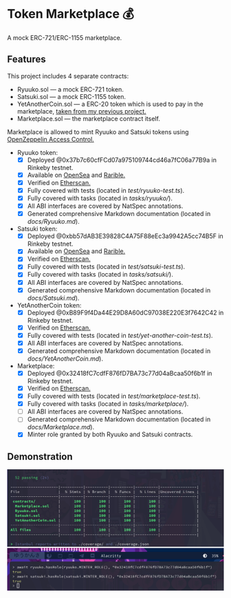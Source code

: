 # Token Marketplace 💰

A mock ERC-721/ERC-1155 marketplace.

## Features

This project includes 4 separate contracts:

  - Ryuuko.sol — a mock ERC-721 token.
  - Satsuki.sol — a mock ERC-1155 token.
  - YetAnotherCoin.sol — a ERC-20 token which is used to pay in the marketplace, [taken from my previous project.](https://github.com/SfyMantissa/YetAnotherCoin)
  - Marketplace.sol — the marketplace contract itself.

Marketplace is allowed to mint Ryuuko and Satsuki tokens using [OpenZeppelin Access Control.](https://docs.openzeppelin.com/contracts/4.x/access-control)

- Ryuuko token:
  - [x] Deployed @0x37b7c60cfFCd07a975109744cd46a7fC06a77B9a in Rinkeby testnet.
  - [x] Available on [OpenSea](https://testnets.opensea.io/collection/ryuuko-fgtzqzqfo2) and [Rarible.](https://rinkeby.rarible.com/collection/0x37b7c60cffcd07a975109744cd46a7fc06a77b9a/items)
  - [x] Verified on [Etherscan.](https://rinkeby.etherscan.io/address/0x37b7c60cfFCd07a975109744cd46a7fC06a77B9a#code)
  - [x] Fully covered with tests (located in _test/ryuuko-test.ts_).
  - [x] Fully covered with tasks (located in _tasks/ryuuko/_).
  - [x] All ABI interfaces are covered by NatSpec annotations.
  - [x] Generated comprehensive Markdown documentation (located in _docs/Ryuuko.md_).

- Satsuki token: 
  - [x] Deployed @0xbb57dAB3E39828C4A75F88eEc3a9942A5cc74B5F in Rinkeby testnet.
  - [x] Available on [OpenSea](https://testnets.opensea.io/collection/satsuki-tsuyaby639) and [Rarible.](https://rinkeby.rarible.com/collection/0xbb57dab3e39828c4a75f88eec3a9942a5cc74b5f/items)
  - [x] Verified on [Etherscan.](https://rinkeby.etherscan.io/address/0xbb57dAB3E39828C4A75F88eEc3a9942A5cc74B5F#code)
  - [x] Fully covered with tests (located in _test/satsuki-test.ts_).
  - [x] Fully covered with tasks (located in _tasks/satsuki/_).
  - [x] All ABI interfaces are covered by NatSpec annotations.
  - [x] Generated comprehensive Markdown documentation (located in _docs/Satsuki.md_).

- YetAnotherCoin token:
  - [x] Deployed @0xB89F9f4Da44E29D8A60dC97038E220E3f7642C42 in Rinkeby testnet.
  - [x] Verified on [Etherscan.](https://rinkeby.etherscan.io/address/0xB89F9f4Da44E29D8A60dC97038E220E3f7642C42#code)
  - [x] Fully covered with tests (located in _test/yet-another-coin-test.ts_).
  - [x] All ABI interfaces are covered by NatSpec annotations.
  - [x] Generated comprehensive Markdown documentation (located in _docs/YetAnotherCoin.md_).

- Marketplace:
  - [x] Deployed @0x32418fC7cdfF876fD7BA73c77d04aBcaa50f6b1f in Rinkeby testnet.
  - [x] Verified on [Etherscan.](https://rinkeby.etherscan.io/address/0x32418fC7cdfF876fD7BA73c77d04aBcaa50f6b1f#code)
  - [x] Fully covered with tests (located in _test/marketplace-test.ts_).
  - [x] Fully covered with tasks (located in _tasks/marketplace/_).
  - [ ] All ABI interfaces are covered by NatSpec annotations.
  - [ ] Generated comprehensive Markdown documentation (located in _docs/Marketplace.md_).
  - [x] Minter role granted by both Ryuuko and Satsuki contracts.

## Demonstration

![](demo/coverage.png)
![](demo/minter.png)
